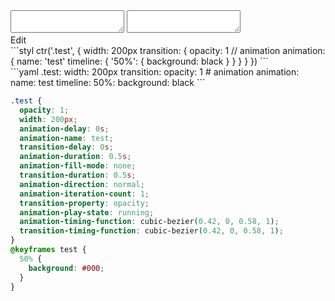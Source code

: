 <div data-size="470" class="code-cont" data-example="animation">
    <div class="code">
        <div class="code-wrap">
            <textarea id="stylus"></textarea>
            <textarea id="css"></textarea>
            <div class="edit-code">
                <span>Edit</span>
            </div>
        </div>
    </div>
</div>


<div data-size="470" data-examples="stylus"></div>
```styl
ctr('.test', {
  width: 200px
  transition: {
    opacity: 1
    // animation
    animation: {
      name: 'test'
      timeline: {
        '50%': {
          background: black
        }
      }
    }
  }
})
```

<div data-size="470" data-examples="yaml"></div>
```yaml
.test:
  width: 200px
  transition:
    opacity: 1
    # animation
    animation:
      name: test
      timeline:
        50%:
          background: black
```

```css
.test {
  opacity: 1;
  width: 200px;
  animation-delay: 0s;
  animation-name: test;
  transition-delay: 0s;
  animation-duration: 0.5s;
  animation-fill-mode: none;
  transition-duration: 0.5s;
  animation-direction: normal;
  animation-iteration-count: 1;
  transition-property: opacity;
  animation-play-state: running;
  animation-timing-function: cubic-bezier(0.42, 0, 0.58, 1);
  transition-timing-function: cubic-bezier(0.42, 0, 0.58, 1);
}
@keyframes test {
  50% {
    background: #000;
  }
}
```
<div class="cf"></div>
